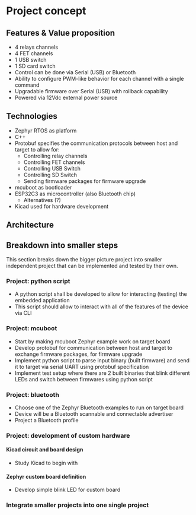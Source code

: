 # Project concept

## Features & Value proposition
- 4 relays channels
- 4 FET channels
- 1 USB switch
- 1 SD card switch
- Control can be done via Serial (USB) or Bluetooth
- Ability to configure PWM-like behavior for each channel with a single command
- Upgradable firmware over Serial (USB) with rollback capability
- Powered via 12Vdc external power source

## Technologies
- Zephyr RTOS as platform
- C++
- Protobuf specifies the communication protocols between host and target to allow for:
    - Controlling relay channels
    - Controlling FET channels
    - Controlling USB Switch
    - Controlling SD Switch
    - Sending firmware packages for firmware upgrade
- mcuboot as bootloader
- ESP32C3 as microcontroller (also Bluetooth chip)
    - Alternatives (?)
- Kicad used for hardware development

## Architecture

## Breakdown into smaller steps

This section breaks down the bigger picture project into smaller independent project that can be implemented and tested by their own.

### Project: python script
- A python script shall be developed to allow for interacting (testing) the embedded application
- This script should allow to interact with all of the features of the device via CLI

### Project: mcuboot
- Start by making mcuboot Zephyr example work on target board
- Develop protobuf for communication between host and target to exchange firmware packages, for firmware upgrade
- Implement python script to parse input binary (built firmware) and send it to target via serial UART using protobuf specification
- Implement test setup where there are 2 built binaries that blink different LEDs and switch between firmwares using python script

### Project: bluetooth
- Choose one of the Zephyr Bluetooth examples to run on target board
- Device will be a Bluetooth scannable and connectable advertiser
- Project a Bluetooth profile

### Project: development of custom hardware

#### Kicad circuit and board design
- Study Kicad to begin with
#### Zephyr custom board definition
- Develop simple blink LED for custom board

### Integrate smaller projects into one single project